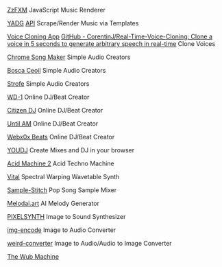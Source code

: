 
[ZzFXM](https://keithclark.github.io/ZzFXM/)
JavaScript Music Renderer

[YADG](https://yadg.cc/)
[API](https://yadg.cc/api/)
Scrape/Render Music via Templates

[Voice Cloning App](https://github.com/BenAAndrew/Voice-Cloning-App)
[GitHub - CorentinJ/Real-Time-Voice-Cloning: Clone a voice in 5 seconds to generate arbitrary speech in real-time](https://github.com/CorentinJ/Real-Time-Voice-Cloning)
Clone Voices

[Chrome Song Maker](https://musiclab.chromeexperiments.com/Song-Maker/)
Simple Audio Creators

[Bosca Ceoil](https://terrycavanagh.itch.io/bosca-ceoil)
Simple Audio Creators

[Strofe](https://www.strofe.com/)
Simple Audio Creators

[WD-1](https://www.worteldrie.com/WD5/)
Online DJ/Beat Creator

[Citizen DJ](https://citizen-dj.labs.loc.gov/loc-variety-stage/remix/)
Online DJ/Beat Creator

[Until AM](http://mix.until.am/)
Online DJ/Beat Creator

[Webx0x Beats](https://webx0x.com/beats/new)
Online DJ/Beat Creator

[YOUDJ](https://you.dj/)
Create Mixes and DJ in your browser

[Acid Machine 2](http://errozero.co.uk/acid-machine/)
Acid Techno Machine

[Vital](https://vital.audio/)
Spectral Warping Wavetable Synth

[Sample-Stitch](http://samplestitch.com.s3-website-us-east-1.amazonaws.com/)
Pop Song Sample Mixer

[Melodai.art](https://melodai.art/)
AI Melody Generator

[PIXELSYNTH](https://ojack.xyz/PIXELSYNTH/)
Image to Sound Synthesizer

[img-encode](https://github.com/alexadam/img-encode)
Image to Audio Converter

[weird-converter](https://github.com/AlbertSuarez/weird-converter)
Image to Audio/Audio to Image Converter

[The Wub Machine](https://the.wubmachine.com/)
